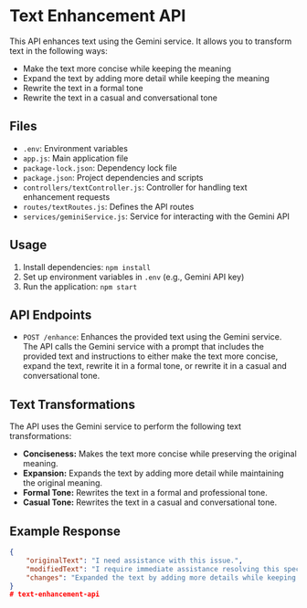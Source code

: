 # Text Enhancement API

This API enhances text using the Gemini service. It allows you to transform text in the following ways:

- Make the text more concise while keeping the meaning
- Expand the text by adding more detail while keeping the meaning
- Rewrite the text in a formal tone
- Rewrite the text in a casual and conversational tone

## Files

- `.env`: Environment variables
- `app.js`: Main application file
- `package-lock.json`: Dependency lock file
- `package.json`: Project dependencies and scripts
- `controllers/textController.js`: Controller for handling text enhancement requests
- `routes/textRoutes.js`: Defines the API routes
- `services/geminiService.js`: Service for interacting with the Gemini API

## Usage

1. Install dependencies: `npm install`
2. Set up environment variables in `.env` (e.g., Gemini API key)
3. Run the application: `npm start`

## API Endpoints

- `POST /enhance`: Enhances the provided text using the Gemini service. The API calls the Gemini service with a prompt that includes the provided text and instructions to either make the text more concise, expand the text, rewrite it in a formal tone, or rewrite it in a casual and conversational tone.

## Text Transformations

The API uses the Gemini service to perform the following text transformations:

- **Conciseness:** Makes the text more concise while preserving the original meaning.
- **Expansion:** Expands the text by adding more detail while maintaining the original meaning.
- **Formal Tone:** Rewrites the text in a formal and professional tone.
- **Casual Tone:** Rewrites the text in a casual and conversational tone.

## Example Response

```json
{
    "originalText": "I need assistance with this issue.",
    "modifiedText": "I require immediate assistance resolving this specific problem.",
    "changes": "Expanded the text by adding more details while keeping the meaning."
}
#   t e x t - e n h a n c e m e n t - a p i  
 